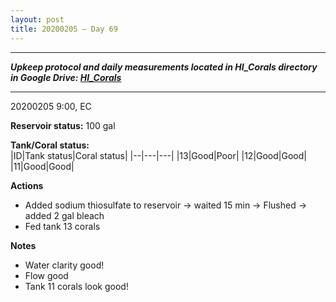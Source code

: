 ```yaml
---
layout: post
title: 20200205 – Day 69
---
```


---
***Upkeep protocol and daily measurements located in HI_Corals directory in Google Drive: [HI_Corals](https://drive.google.com/drive/u/1/folders/1Dxil5Lj1ynvuIuGDWx9_AyqkdplIcCZQ)***

---
20200205 9:00, EC

**Reservoir status:** 100 gal

**Tank/Coral status:**  
|ID|Tank status|Coral status|
|--|---|---|
|13|Good|Poor|
|12|Good|Good|
|11|Good|Good|

**Actions**  
- Added sodium thiosulfate to reservoir -> waited 15 min -> Flushed -> added 2 gal bleach
- Fed tank 13 corals

**Notes**
- Water clarity good!
- Flow good
- Tank 11 corals look good!